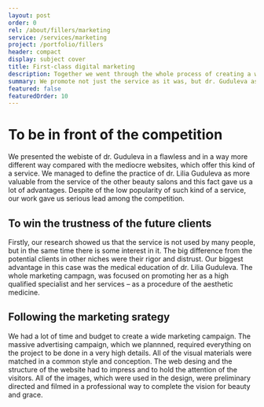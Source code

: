 ```yaml
---
layout: post
order: 0
rel: /about/fillers/marketing
service: /services/marketing
project: /portfolio/fillers
header: compact
display: subject cover
title: First-class digital marketing
description: Together we went through the whole process of creating a website, taking the pictures and developing the marketing planning.
summary: We promote not just the service as it was, but dr. Guduleva as a specialist and we built a bridge of confidence between her and her practice.
featured: false
featuredOrder: 10
---
```

# To be in front of the competition
We presented the webiste of dr. Guduleva in a flawless and in a way more different way compared with the mediocre websites, which offer this kind of a service. We managed to define the practice of dr. Lilia Guduleva as more valuable from the service of the other beauty salons and this fact gave us a lot of advantages. Despite of the low popularity of such kind of a service, our work gave us serious lead among the competition.

## To win the trustness of the future clients
Firstly, our research showed us that the service is not used by many people, but in the same time there is some interest in it. The big difference from the potential clients in other niches were their rigor and distrust. Our biggest advantage in this case was the medical education of dr. Lilia Guduleva. The whole marketing campagn, was focused on promoting her as a high qualified specialist and her services – as a procedure of the aesthetic medicine.

## Following the marketing srategy
We had a lot of time and budget to create a wide marketing campaign. The massive advertising campaign, which we plannned, required everything on the project to be done in a very high details. All of the visual materials were matched in a common style and conception. The web desing and the structure of the website had to impress and to hold the attention of the visitors. All of the images, which were used in the design, were preliminary directed and filmed in a professional way to complete the vision for beauty and grace.